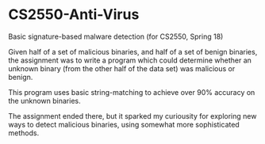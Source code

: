 # CS2550-Anti-Virus
Basic signature-based malware detection (for CS2550, Spring 18)

Given half of a set of malicious binaries, and half of a set of benign binaries, the assignment was to write a program which could determine whether an unknown binary (from the other half of the data set) was malicious or benign.

This program uses basic string-matching to achieve over 90% accuracy on the unknown binaries.

The assignment ended there, but it sparked my curiousity for exploring new ways to detect malicious binaries, using somewhat more sophisticated methods.
